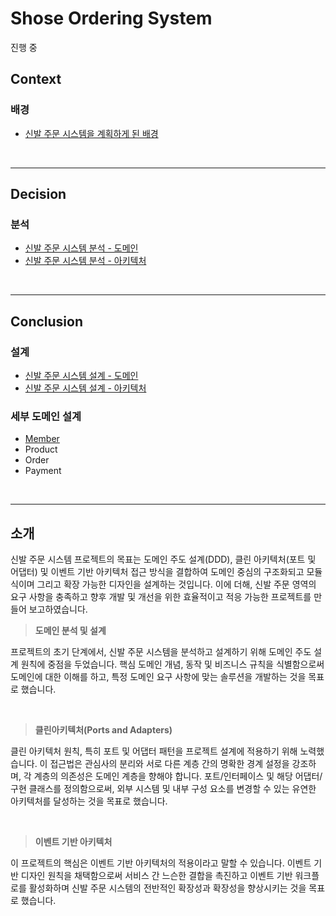 # Shose Ordering System

진행 중

## **Context**

### 배경

- [신발 주문 시스템을 계획하게 된 배경](https://github.com/KEEMSY/shoes-ordering-system/wiki/%EC%8B%A0%EB%B0%9C-%EC%A3%BC%EB%AC%B8-%EC%8B%9C%EC%8A%A4%ED%85%9C%EC%9D%84-%EA%B3%84%ED%9A%8D%ED%95%98%EA%B2%8C-%EB%90%9C-%EB%B0%B0%EA%B2%BD)


<br><hr>

## **Decision**

### 분석
- [신발 주문 시스템 분석 - 도메인](https://github.com/KEEMSY/shoes-ordering-system/wiki/%EC%8B%A0%EB%B0%9C-%EC%A3%BC%EB%AC%B8-%EC%8B%9C%EC%8A%A4%ED%85%9C-%EB%B6%84%EC%84%9D---%EB%8F%84%EB%A9%94%EC%9D%B8)
- [신발 주문 시스템 분석 - 아키텍처](https://github.com/KEEMSY/shoes-ordering-system/wiki/%EC%8B%A0%EB%B0%9C-%EC%A3%BC%EB%AC%B8-%EC%8B%9C%EC%8A%A4%ED%85%9C-%EB%B6%84%EC%84%9D---%EC%95%84%ED%82%A4%ED%85%8D%EC%B2%98)

<br><hr>

## **Conclusion**

### 설계

- [신발 주문 시스템 설계 - 도메인](https://github.com/KEEMSY/shoes-ordering-system/wiki/%EC%8B%A0%EB%B0%9C-%EC%A3%BC%EB%AC%B8-%EC%8B%9C%EC%8A%A4%ED%85%9C-%EC%84%A4%EA%B3%84---%EB%8F%84%EB%A9%94%EC%9D%B8)
- [신발 주문 시스템 설계 - 아키텍처](https://github.com/KEEMSY/shoes-ordering-system/wiki/%EC%8B%A0%EB%B0%9C-%EC%A3%BC%EB%AC%B8-%EC%8B%9C%EC%8A%A4%ED%85%9C-%EC%84%A4%EA%B3%84---%EC%95%84%ED%82%A4%ED%85%8D%EC%B2%98)

### 세부 도메인 설계
- [Member](https://github.com/KEEMSY/shoes-ordering-system/wiki/%EC%8B%A0%EB%B0%9C-%EC%A3%BC%EB%AC%B8-%EC%8B%9C%EC%8A%A4%ED%85%9C-%EB%B6%84%EC%84%9D---%EB%8F%84%EB%A9%94%EC%9D%B8-:-Member)
- Product
- Order
- Payment

<br><hr>

## 소개

신발 주문 시스템 프로젝트의 목표는 도메인 주도 설계(DDD), 클린 아키텍처(포트 및 어댑터) 및 이벤트 기반 아키텍처 접근 방식을 결합하여
도메인 중심의 구조화되고 모듈식이며 그리고 확장 가능한 디자인을 설계하는 것입니다.
이에 더해, 신발 주문 영역의 요구 사항을 충족하고 향후 개발 및 개선을 위한 효율적이고 적응 가능한 프로젝트를 만들어 보고하였습니다.

> **도메인 분석 및 설계**

프로젝트의 초기 단계에서, 신발 주문 시스템을 분석하고 설계하기 위해 도메인 주도 설계 원칙에 중점을 두었습니다.
핵심 도메인 개념, 동작 및 비즈니스 규칙을 식별함으로써 도메인에 대한 이해를 하고, 특정 도메인 요구 사항에 맞는
솔루션을 개발하는 것을 목표로 했습니다.

<br>

> **클린아키텍처(Ports and Adapters)**

클린 아키텍처 원칙, 특히 포트 및 어댑터 패턴을 프로젝트 설계에 적용하기 위해 노력했습니다.
이 접근법은 관심사의 분리와 서로 다른 계층 간의 명확한 경계 설정을 강조하며, 각 계층의 의존성은 도메인 계층을 향해야 합니다.
포트/인터페이스 및 해당 어댑터/구현 클래스를 정의함으로써, 외부 시스템 및 내부 구성 요소를 
변경할 수 있는 유연한 아키텍처를 달성하는 것을 목표로 했습니다.

<br>

> **이벤트 기반 아키텍처**

이 프로젝트의 핵심은 이벤트 기반 아키텍처의 적용이라고 말할 수 있습니다. 
이벤트 기반 디자인 원칙을 채택함으로써 서비스 간 느슨한 결합을 촉진하고 이벤트 기반 워크플로를 활성화하며
신발 주문 시스템의 전반적인 확장성과 확장성을 향상시키는 것을 목표로 했습니다.
